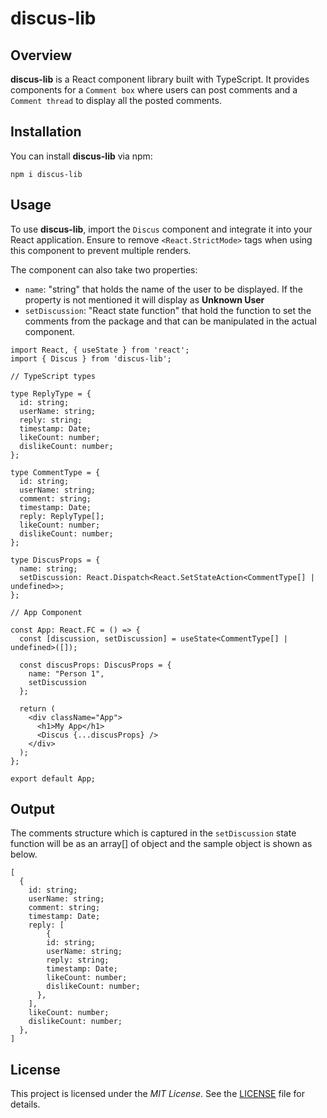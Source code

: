 # discus-lib

## Overview

**discus-lib** is a React component library built with TypeScript. It provides components for a `Comment box` where users can post comments and a `Comment thread` to display all the posted comments.

## Installation

You can install **discus-lib** via npm:

```
npm i discus-lib
```

## Usage

To use **discus-lib**, import the `Discus` component and integrate it into your React application. Ensure to remove `<React.StrictMode>` tags when using this component to prevent multiple renders.

The component can also take two properties:
 * `name`: "string" that holds the name of the user to be displayed. If the property is not mentioned it will display as __Unknown User__
 * `setDiscussion`: "React state function" that hold the function to set the comments from the package and that can be manipulated in the actual component.

```node
import React, { useState } from 'react';
import { Discus } from 'discus-lib';

// TypeScript types

type ReplyType = {
  id: string;
  userName: string;
  reply: string;
  timestamp: Date;
  likeCount: number;
  dislikeCount: number;
};

type CommentType = {
  id: string;
  userName: string;
  comment: string;
  timestamp: Date;
  reply: ReplyType[];
  likeCount: number;
  dislikeCount: number;
};

type DiscusProps = {
  name: string;
  setDiscussion: React.Dispatch<React.SetStateAction<CommentType[] | undefined>>;
};

// App Component

const App: React.FC = () => {
  const [discussion, setDiscussion] = useState<CommentType[] | undefined>([]);

  const discusProps: DiscusProps = {
    name: "Person 1",
    setDiscussion
  };

  return (
    <div className="App">
      <h1>My App</h1>
      <Discus {...discusProps} />
    </div>
  );
};

export default App;
```

## Output 

The comments structure which is captured in the `setDiscussion` state function will be as an array[] of object and the sample object is shown as below.

```
[
  {
    id: string;
    userName: string;
    comment: string;
    timestamp: Date;
    reply: [
        {
        id: string;
        userName: string;
        reply: string;
        timestamp: Date;
        likeCount: number;
        dislikeCount: number;
      },
    ],
    likeCount: number;
    dislikeCount: number;
  },
]
```

## License

This project is licensed under the *MIT License*. See the [LICENSE](https://docs.npmjs.com/policies/npm-license) file for details.

